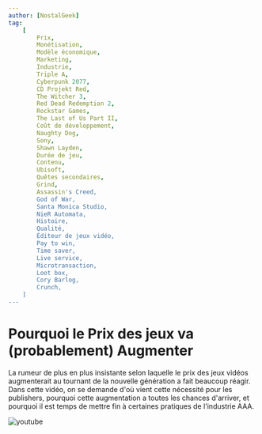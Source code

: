 ```yaml
---
author: [NostalGeek]
tag:
    [
        Prix,
        Monétisation,
        Modèle économique,
        Marketing,
        Industrie,
        Triple A,
        Cyberpunk 2077,
        CD Projekt Red,
        The Witcher 3,
        Red Dead Redemption 2,
        Rockstar Games,
        The Last of Us Part II,
        Coût de développement,
        Naughty Dog,
        Sony,
        Shawn Layden,
        Durée de jeu,
        Contenu,
        Ubisoft,
        Quêtes secondaires,
        Grind,
        Assassin's Creed,
        God of War,
        Santa Monica Studio,
        NieR Automata,
        Histoire,
        Qualité,
        Éditeur de jeux vidéo,
        Pay to win,
        Time saver,
        Live service,
        Microtransaction,
        Loot box,
        Cory Barlog,
        Crunch,
    ]
---
```


# Pourquoi le Prix des jeux va (probablement) Augmenter

La rumeur de plus en plus insistante selon laquelle le prix des jeux vidéos augmenterait au tournant de la nouvelle génération a fait beaucoup réagir. Dans cette vidéo, on se demande d'où vient cette nécessité pour les publishers, pourquoi cette augmentation a toutes les chances d'arriver, et pourquoi il est temps de mettre fin à certaines pratiques de l'industrie AAA.

![youtube](https://www.youtube.com/watch?v=bfy6_ewnOjI)

